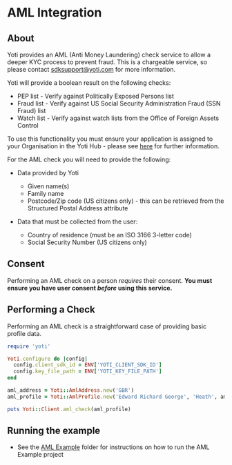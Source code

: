 # AML Integration

## About

Yoti provides an AML (Anti Money Laundering) check service to allow a deeper KYC process to prevent fraud. This is a chargeable service, so please contact [sdksupport@yoti.com](mailto:sdksupport@yoti.com) for more information.

Yoti will provide a boolean result on the following checks:

* PEP list - Verify against Politically Exposed Persons list
* Fraud list - Verify against  US Social Security Administration Fraud (SSN Fraud) list
* Watch list - Verify against watch lists from the Office of Foreign Assets Control

To use this functionality you must ensure your application is assigned to your Organisation in the Yoti Hub - please see [here](https://developers.yoti.com/yoti-app/web-integration#step-1-creating-an-organisation) for further information.

For the AML check you will need to provide the following:

* Data provided by Yoti
  * Given name(s)
  * Family name
  * Postcode/Zip code (US citizens only) - this can be retrieved from the Structured Postal Address attribute

* Data that must be collected from the user:
  * Country of residence (must be an ISO 3166 3-letter code)
  * Social Security Number (US citizens only)

## Consent

Performing an AML check on a person *requires* their consent.
**You must ensure you have user consent *before* using this service.**

## Performing a Check

Performing an AML check is a straightforward case of providing basic profile data.

```ruby
require 'yoti'

Yoti.configure do |config|
  config.client_sdk_id = ENV['YOTI_CLIENT_SDK_ID']
  config.key_file_path = ENV['YOTI_KEY_FILE_PATH']
end

aml_address = Yoti::AmlAddress.new('GBR')
aml_profile = Yoti::AmlProfile.new('Edward Richard George', 'Heath', aml_address)

puts Yoti::Client.aml_check(aml_profile)
```

## Running the example

- See the [AML Example](../examples/aml_check/README.md) folder for instructions on how to run the AML Example project
